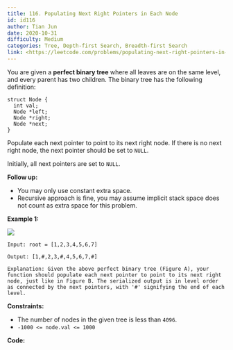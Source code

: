 ```yaml
---
title: 116. Populating Next Right Pointers in Each Node
id: id116
author: Tian Jun
date: 2020-10-31
difficulty: Medium
categories: Tree, Depth-first Search, Breadth-first Search
link: <https://leetcode.com/problems/populating-next-right-pointers-in-each-node/description/>
---
```


You are given a **perfect binary tree**  where all leaves are on the same
level, and every parent has two children. The binary tree has the following
definition:
            struct Node {      int val;      Node *left;      Node *right;      Node *next;    }    

Populate each next pointer to point to its next right node. If there is no
next right node, the next pointer should be set to `NULL`.

Initially, all next pointers are set to `NULL`.



**Follow up:**

  * You may only use constant extra space.
  * Recursive approach is fine, you may assume implicit stack space does not count as extra space for this problem.



**Example 1:**

![](https://assets.leetcode.com/uploads/2019/02/14/116_sample.png)
            
	Input: root = [1,2,3,4,5,6,7]    
	Output: [1,#,2,3,#,4,5,6,7,#]    
	Explanation: Given the above perfect binary tree (Figure A), your function should populate each next pointer to point to its next right node, just like in Figure B. The serialized output is in level order as connected by the next pointers, with '#' signifying the end of each level.    



**Constraints:**

  * The number of nodes in the given tree is less than `4096`.
  * `-1000 <= node.val <= 1000`


**Code:**
